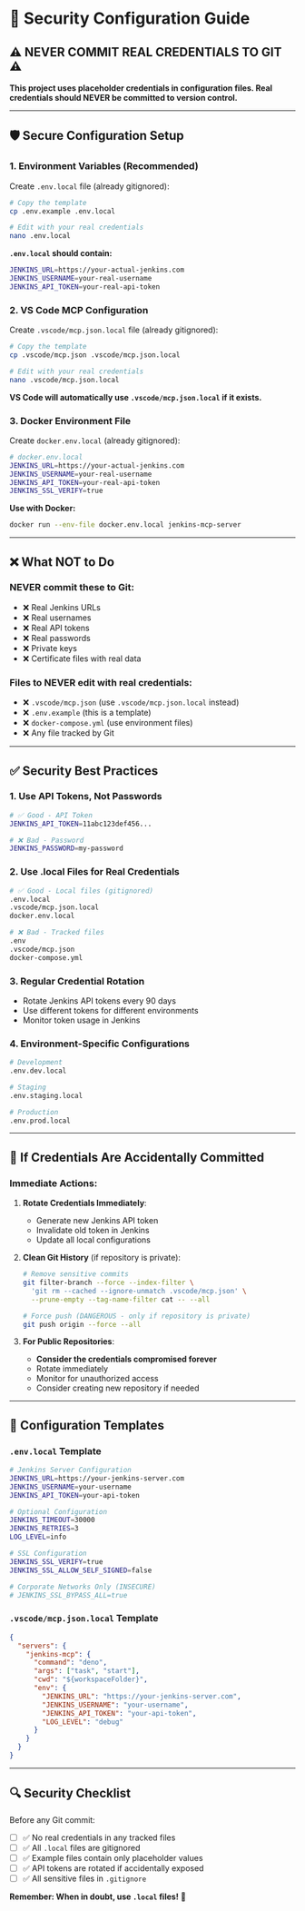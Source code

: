 # 🔐 Security Configuration Guide

## ⚠️ NEVER COMMIT REAL CREDENTIALS TO GIT ⚠️

**This project uses placeholder credentials in configuration files. Real credentials should NEVER be committed to version control.**

---

## 🛡️ **Secure Configuration Setup**

### 1. **Environment Variables (Recommended)**

Create `.env.local` file (already gitignored):

```bash
# Copy the template
cp .env.example .env.local

# Edit with your real credentials
nano .env.local
```

**`.env.local` should contain:**
```bash
JENKINS_URL=https://your-actual-jenkins.com
JENKINS_USERNAME=your-real-username
JENKINS_API_TOKEN=your-real-api-token
```

### 2. **VS Code MCP Configuration**

Create `.vscode/mcp.json.local` file (already gitignored):

```bash
# Copy the template
cp .vscode/mcp.json .vscode/mcp.json.local

# Edit with your real credentials
nano .vscode/mcp.json.local
```

**VS Code will automatically use `.vscode/mcp.json.local` if it exists.**

### 3. **Docker Environment File**

Create `docker.env.local` (already gitignored):

```bash
# docker.env.local
JENKINS_URL=https://your-actual-jenkins.com
JENKINS_USERNAME=your-real-username
JENKINS_API_TOKEN=your-real-api-token
JENKINS_SSL_VERIFY=true
```

**Use with Docker:**
```bash
docker run --env-file docker.env.local jenkins-mcp-server
```

---

## ❌ **What NOT to Do**

### NEVER commit these to Git:
- ❌ Real Jenkins URLs 
- ❌ Real usernames
- ❌ Real API tokens
- ❌ Real passwords
- ❌ Private keys
- ❌ Certificate files with real data

### Files to NEVER edit with real credentials:
- ❌ `.vscode/mcp.json` (use `.vscode/mcp.json.local` instead)
- ❌ `.env.example` (this is a template)
- ❌ `docker-compose.yml` (use environment files)
- ❌ Any file tracked by Git

---

## ✅ **Security Best Practices**

### 1. **Use API Tokens, Not Passwords**
```bash
# ✅ Good - API Token
JENKINS_API_TOKEN=11abc123def456...

# ❌ Bad - Password
JENKINS_PASSWORD=my-password
```

### 2. **Use .local Files for Real Credentials**
```bash
# ✅ Good - Local files (gitignored)
.env.local
.vscode/mcp.json.local
docker.env.local

# ❌ Bad - Tracked files
.env
.vscode/mcp.json
docker-compose.yml
```

### 3. **Regular Credential Rotation**
- Rotate Jenkins API tokens every 90 days
- Use different tokens for different environments
- Monitor token usage in Jenkins

### 4. **Environment-Specific Configurations**
```bash
# Development
.env.dev.local

# Staging  
.env.staging.local

# Production
.env.prod.local
```

---

## 🚨 **If Credentials Are Accidentally Committed**

### Immediate Actions:

1. **Rotate Credentials Immediately**:
   - Generate new Jenkins API token
   - Invalidate old token in Jenkins
   - Update all local configurations

2. **Clean Git History** (if repository is private):
   ```bash
   # Remove sensitive commits
   git filter-branch --force --index-filter \
     'git rm --cached --ignore-unmatch .vscode/mcp.json' \
     --prune-empty --tag-name-filter cat -- --all
   
   # Force push (DANGEROUS - only if repository is private)
   git push origin --force --all
   ```

3. **For Public Repositories**:
   - **Consider the credentials compromised forever**
   - Rotate immediately
   - Monitor for unauthorized access
   - Consider creating new repository if needed

---

## 📖 **Configuration Templates**

### **`.env.local` Template**
```bash
# Jenkins Server Configuration
JENKINS_URL=https://your-jenkins-server.com
JENKINS_USERNAME=your-username
JENKINS_API_TOKEN=your-api-token

# Optional Configuration
JENKINS_TIMEOUT=30000
JENKINS_RETRIES=3
LOG_LEVEL=info

# SSL Configuration
JENKINS_SSL_VERIFY=true
JENKINS_SSL_ALLOW_SELF_SIGNED=false

# Corporate Networks Only (INSECURE)
# JENKINS_SSL_BYPASS_ALL=true
```

### **`.vscode/mcp.json.local` Template**
```json
{
  "servers": {
    "jenkins-mcp": {
      "command": "deno",
      "args": ["task", "start"],
      "cwd": "${workspaceFolder}",
      "env": {
        "JENKINS_URL": "https://your-jenkins-server.com",
        "JENKINS_USERNAME": "your-username",
        "JENKINS_API_TOKEN": "your-api-token",
        "LOG_LEVEL": "debug"
      }
    }
  }
}
```

---

## 🔍 **Security Checklist**

Before any Git commit:

- [ ] ✅ No real credentials in any tracked files
- [ ] ✅ All `.local` files are gitignored
- [ ] ✅ Example files contain only placeholder values
- [ ] ✅ API tokens are rotated if accidentally exposed
- [ ] ✅ All sensitive files in `.gitignore`

**Remember: When in doubt, use `.local` files!** 🔐
